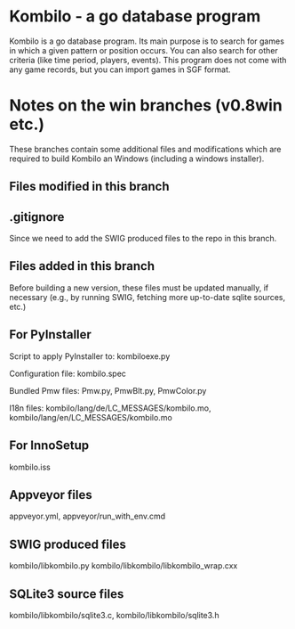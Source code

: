 Kombilo - a go database program
===============================

Kombilo is a go database program. Its main purpose is to search for games in
which a given pattern or position occurs. You can also search for other criteria
(like time period, players, events). This program does not come with any game
records, but you can import games in SGF format.


Notes on the win branches (v0.8win etc.)
========================================

These branches contain some additional files and modifications which are
required to build Kombilo an Windows (including a windows installer).

Files modified in this branch
-----------------------------

.gitignore
----------

Since we need to add the SWIG produced files to the repo in this branch.


Files added in this branch
--------------------------

Before building a new version, these files must be updated manually, if
necessary (e.g., by running SWIG, fetching more up-to-date sqlite sources, etc.)

For PyInstaller
---------------

Script to apply PyInstaller to: kombiloexe.py

Configuration file: kombilo.spec

Bundled Pmw files: Pmw.py, PmwBlt.py, PmwColor.py

I18n files: kombilo/lang/de/LC\_MESSAGES/kombilo.mo, kombilo/lang/en/LC\_MESSAGES/kombilo.mo


For InnoSetup
-------------

kombilo.iss


Appveyor files
--------------

appveyor.yml, appveyor/run\_with\_env.cmd

SWIG produced files
-------------------

kombilo/libkombilo.py
kombilo/libkombilo/libkombilo\_wrap.cxx

SQLite3 source files
--------------------

kombilo/libkombilo/sqlite3.c, kombilo/libkombilo/sqlite3.h

